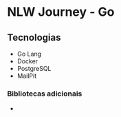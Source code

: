 # NLW Journey - Go

## Tecnologias

- Go Lang
- Docker
- PostgreSQL
- MailPit

### Bibliotecas adicionais

-
